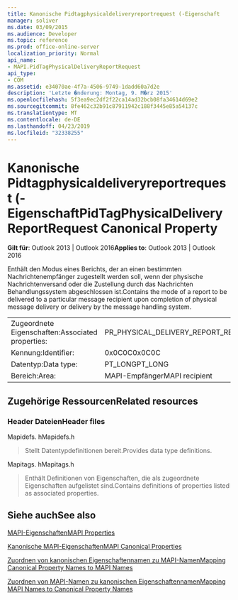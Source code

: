 ```yaml
---
title: Kanonische Pidtagphysicaldeliveryreportrequest (-Eigenschaft
manager: soliver
ms.date: 03/09/2015
ms.audience: Developer
ms.topic: reference
ms.prod: office-online-server
localization_priority: Normal
api_name:
- MAPI.PidTagPhysicalDeliveryReportRequest
api_type:
- COM
ms.assetid: e34070ae-4f7a-4506-9749-1dadd60a7d2e
description: 'Letzte �nderung: Montag, 9. M�rz 2015'
ms.openlocfilehash: 5f3ea9ec2df2f22ca14ad32bcb08fa34614d69e2
ms.sourcegitcommit: 8fe462c32b91c87911942c188f3445e85a54137c
ms.translationtype: MT
ms.contentlocale: de-DE
ms.lasthandoff: 04/23/2019
ms.locfileid: "32338255"
---
```

# <a name="pidtagphysicaldeliveryreportrequest-canonical-property"></a><span data-ttu-id="131fa-103">Kanonische Pidtagphysicaldeliveryreportrequest (-Eigenschaft</span><span class="sxs-lookup"><span data-stu-id="131fa-103">PidTagPhysicalDeliveryReportRequest Canonical Property</span></span>

  
  
<span data-ttu-id="131fa-104">**Gilt für**: Outlook 2013 | Outlook 2016</span><span class="sxs-lookup"><span data-stu-id="131fa-104">**Applies to**: Outlook 2013 | Outlook 2016</span></span> 
  
<span data-ttu-id="131fa-105">Enthält den Modus eines Berichts, der an einen bestimmten Nachrichtenempfänger zugestellt werden soll, wenn der physische Nachrichtenversand oder die Zustellung durch das Nachrichten Behandlungssystem abgeschlossen ist.</span><span class="sxs-lookup"><span data-stu-id="131fa-105">Contains the mode of a report to be delivered to a particular message recipient upon completion of physical message delivery or delivery by the message handling system.</span></span>
  
|||
|:-----|:-----|
|<span data-ttu-id="131fa-106">Zugeordnete Eigenschaften:</span><span class="sxs-lookup"><span data-stu-id="131fa-106">Associated properties:</span></span>  <br/> |<span data-ttu-id="131fa-107">PR_PHYSICAL_DELIVERY_REPORT_REQUEST</span><span class="sxs-lookup"><span data-stu-id="131fa-107">PR_PHYSICAL_DELIVERY_REPORT_REQUEST</span></span>  <br/> |
|<span data-ttu-id="131fa-108">Kennung:</span><span class="sxs-lookup"><span data-stu-id="131fa-108">Identifier:</span></span>  <br/> |<span data-ttu-id="131fa-109">0x0C0C</span><span class="sxs-lookup"><span data-stu-id="131fa-109">0x0C0C</span></span>  <br/> |
|<span data-ttu-id="131fa-110">Datentyp:</span><span class="sxs-lookup"><span data-stu-id="131fa-110">Data type:</span></span>  <br/> |<span data-ttu-id="131fa-111">PT_LONG</span><span class="sxs-lookup"><span data-stu-id="131fa-111">PT_LONG</span></span>  <br/> |
|<span data-ttu-id="131fa-112">Bereich:</span><span class="sxs-lookup"><span data-stu-id="131fa-112">Area:</span></span>  <br/> |<span data-ttu-id="131fa-113">MAPI-Empfänger</span><span class="sxs-lookup"><span data-stu-id="131fa-113">MAPI recipient</span></span>  <br/> |
   
## <a name="related-resources"></a><span data-ttu-id="131fa-114">Zugehörige Ressourcen</span><span class="sxs-lookup"><span data-stu-id="131fa-114">Related resources</span></span>

### <a name="header-files"></a><span data-ttu-id="131fa-115">Header Dateien</span><span class="sxs-lookup"><span data-stu-id="131fa-115">Header files</span></span>

<span data-ttu-id="131fa-116">Mapidefs. h</span><span class="sxs-lookup"><span data-stu-id="131fa-116">Mapidefs.h</span></span>
  
> <span data-ttu-id="131fa-117">Stellt Datentypdefinitionen bereit.</span><span class="sxs-lookup"><span data-stu-id="131fa-117">Provides data type definitions.</span></span>
    
<span data-ttu-id="131fa-118">Mapitags. h</span><span class="sxs-lookup"><span data-stu-id="131fa-118">Mapitags.h</span></span>
  
> <span data-ttu-id="131fa-119">Enthält Definitionen von Eigenschaften, die als zugeordnete Eigenschaften aufgelistet sind.</span><span class="sxs-lookup"><span data-stu-id="131fa-119">Contains definitions of properties listed as associated properties.</span></span>
    
## <a name="see-also"></a><span data-ttu-id="131fa-120">Siehe auch</span><span class="sxs-lookup"><span data-stu-id="131fa-120">See also</span></span>



[<span data-ttu-id="131fa-121">MAPI-Eigenschaften</span><span class="sxs-lookup"><span data-stu-id="131fa-121">MAPI Properties</span></span>](mapi-properties.md)
  
[<span data-ttu-id="131fa-122">Kanonische MAPI-Eigenschaften</span><span class="sxs-lookup"><span data-stu-id="131fa-122">MAPI Canonical Properties</span></span>](mapi-canonical-properties.md)
  
[<span data-ttu-id="131fa-123">Zuordnen von kanonischen Eigenschaftennamen zu MAPI-Namen</span><span class="sxs-lookup"><span data-stu-id="131fa-123">Mapping Canonical Property Names to MAPI Names</span></span>](mapping-canonical-property-names-to-mapi-names.md)
  
[<span data-ttu-id="131fa-124">Zuordnen von MAPI-Namen zu kanonischen Eigenschaftennamen</span><span class="sxs-lookup"><span data-stu-id="131fa-124">Mapping MAPI Names to Canonical Property Names</span></span>](mapping-mapi-names-to-canonical-property-names.md)

